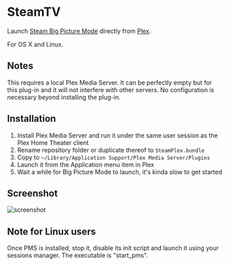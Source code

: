 # SteamTV

Launch [Steam Big Picture Mode](http://store.steampowered.com/bigpicture/) directly from [Plex](http://www.plexapp.com).

For OS X and Linux.

## Notes

This requires a local Plex Media Server. It can be perfectly empty but for this plug-in and it will not interfere with other servers.
No configuration is necessary beyond installing the plug-in.

## Installation

1. Install Plex Media Server and run it under the same user session as the Plex Home Theater client
2. Rename repository folder or duplicate thereof to `SteamPlex.bundle`
3. Copy to `~/Library/Application Support/Plex Media Server/Plugins`
4. Launch it from the Application menu item in Plex
5. Wait a while for Big Picture Mode to launch, it's kinda slow to get started

## Screenshot

![screenshot](screenshot.png)

## Note for Linux users

Once PMS is installed, stop it, disable its init script and launch it using your sessions manager. The executable is "start_pms".
